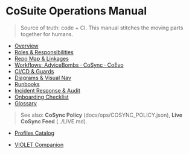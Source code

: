 # CoSuite Operations Manual

> Source of truth: code + CI. This manual stitches the moving parts together for humans.

- [Overview](01_OVERVIEW.md)
- [Roles & Responsibilities](02_ROLES_AND_RESPONSIBILITIES.md)
- [Repo Map & Linkages](03_REPO_MAP_AND_LINKAGES.md)
- [Workflows: AdviceBombs · CoSync · CoEvo](04_WORKFLOWS_AdviceBombs_CoSync_CoEvo.md)
- [CI/CD & Guards](05_CI_CD_AND_GUARDS.md)
- [Diagrams & Visual Nav](06_DIAGRAMS_AND_VISUAL_NAV.md)
- [Runbooks](07_RUNBOOKS.md)
- [Incident Response & Audit](08_INCIDENT_RESPONSE_AND_AUDIT.md)
- [Onboarding Checklist](09_ONBOARDING_CHECKLIST.md)
- [Glossary](10_GLOSSARY.md)

> See also: **CoSync Policy** (docs/ops/COSYNC_POLICY.json), **Live CoSync Feed** (../LIVE.md).

- [Profiles Catalog](../../bpoe/Profiles.Catalog.md)

- [VIOLET Companion](../../bpoe/VIOLET.Companion.md)
